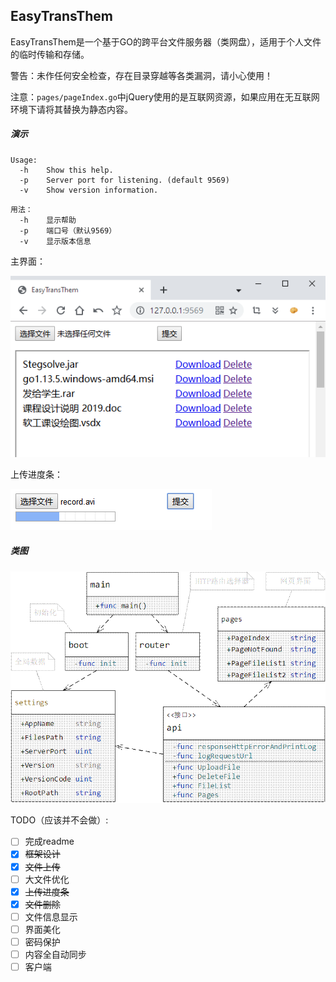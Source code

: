 ## EasyTransThem

EasyTransThem是一个基于GO的跨平台文件服务器（类网盘），适用于个人文件的临时传输和存储。

警告：未作任何安全检查，存在目录穿越等各类漏洞，请小心使用！

注意：`pages/pageIndex.go`中jQuery使用的是互联网资源，如果应用在无互联网环境下请将其替换为静态内容。

##### 演示

```
Usage:
  -h    Show this help.
  -p    Server port for listening. (default 9569)
  -v    Show version information.
```

```
用法：
  -h    显示帮助
  -p    端口号（默认9569）
  -v    显示版本信息
```

主界面：

![1](image/1.png)

上传进度条：

![2](image/2.png)

##### 类图

![class](image/class.gif)



TODO（应该并不会做）:

- [ ] 完成readme
- [x] ~~框架设计~~
- [x] ~~文件上传~~
- [ ] 大文件优化
- [x] ~~上传进度条~~
- [x] ~~文件删除~~
- [ ] 文件信息显示
- [ ] 界面美化
- [ ] 密码保护
- [ ] 内容全自动同步
- [ ] 客户端

